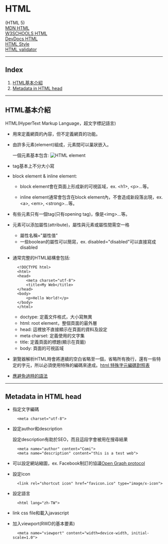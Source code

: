 # **HTML**

(HTML 5)        
[MDN HTML](https://developer.mozilla.org/zh-TW/docs/Web/HTML)       
[W3SCHOOLS HTML](https://www.w3schools.com/html/)       
[DevDocs HTML](http://devdocs.io/html/)     
[HTML Style](https://www.w3schools.com/html/html5_syntax.asp)       
[HTML validator](https://validator.w3.org/)

---
## **Index**

1. [HTML基本介紹](#HTML基本介紹)
2. [Metadata in HTML head](#Metadata&nbsp;in&nbsp;HTML&nbsp;head)


---

## HTML基本介紹

HTML(HyperText Markup Language，超文字標記語言)     

* 用來定義網頁的內容，但不定義網頁的功能。

* 由許多元素(element)組成，元素間可以巢狀嵌入。

    一個元素基本包含:
    ![HTML element](https://mdn.mozillademos.org/files/9347/grumpy-cat-small.png)

* tag基本上不分大小寫

* block element & inline element:

    - block element會在頁面上形成新的可視區域，ex. \<h1>, \<p>...等。

    - inline element通常會包含在block element內，不會造成新段落出現，ex. \<a>, \<em>, \<strong>...等。

* 有些元素只有一個tag(只有opening tag)，像是\<img>...等。

* 元素可以添加屬性(attribute)，屬性與元素或屬性間需空一格

    - 屬性名稱="屬性值"
    - 一些boolean的屬性可以簡寫，ex. disabled="disabled"可以直接寫成disabled

* 通常完整的HTML結構會包括:

        <!DOCTYPE html>
        <html>
        <head>
            <meta charset="utf-8">
            <title>My Web</title>
        </head>
        <body>
            <p>Hello World!</p>
        </body>
        </html>

    - doctype: 定義文件格式，大小寫無異
    - html: root element，整個頁面的最外層
    - head: 這裡放不直接顯示在頁面的資料及設定
    - meta charset: 定義使用的文字集
    - title: 定義頁面的標題(顯示在頁籤)
    - body: 頁面的可視區域

* 瀏覽器解析HTML時會將連續的空白省略至一個，省略所有換行，還有一些特定的字元，所以必須使用特殊的編碼來達成。[html 特殊字元編碼對照表](http://wywu.pixnet.net/blog/post/26889798-%5B%E9%9B%BB%E8%85%A6%5D-%E7%89%B9%E6%AE%8A%E5%AD%97%E5%85%83-html-%E7%B7%A8%E7%A2%BC%E5%B0%8D%E7%85%A7%E8%A1%A8)

* [應避免過時的語法](https://developer.mozilla.org/zh-TW/docs/Web_%E9%96%8B%E7%99%BC/Historical_artifacts_to_avoid)

---
## Metadata&nbsp;in&nbsp;HTML&nbsp;head

* 指定文字編碼

        <meta charset="utf-8">

* 設定author和description

    設定description有助於SEO，而且這段字會被用在搜尋結果

        <meta name="author" content="Comi">
        <meta name="description" content="this is a test web">

* 可以設定網站縮圖，ex. Facebook制訂的協議[Open Graph protocol](http://ogp.me/)

* 設定icon

        <link rel="shortcut icon" href="favicon.ico" type="image/x-icon">

* 設定語言

        <html lang="zh-TW">

* link css file和載入javascript

* 加入viewport(RWD的基本要素)

        <meta name="viewport" content="width=device-width, initial-scale=1.0">